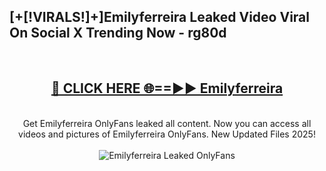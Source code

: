 <h2>[+[!VIRALS!]+]Emilyferreira Leaked Video Viral On Social X Trending Now - rg80d</h2>
<br>
<div align="center">
<h2><a href="https://libra.edu.pl?Emilyferreira" rel="nofollow">🔴 CLICK HERE 🌐==►► Emilyferreira</a></h2>
<br>
Get Emilyferreira OnlyFans leaked all content. Now you can access all videos and pictures of Emilyferreira OnlyFans. New Updated Files 2025!
<br>
<br>
<a href="https://libra.edu.pl?Emilyferreira" rel="nofollow" data-target="animated-image.originalLink"><img src="https://i.ibb.co.com/WyWwxjT/player-gif2.gif" alt="Emilyferreira Leaked OnlyFans" style="max-width: 100%; display: inline-block;" data-target="animated-image.originalImage"></a>
</div>
<br>
